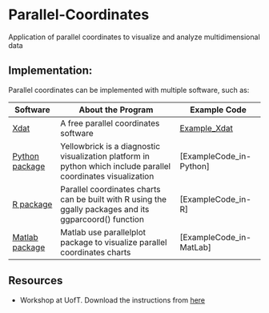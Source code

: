 # Parallel-Coordinates
Application of parallel coordinates to visualize and analyze multidimensional data 


 ## Implementation:
 Parallel coordinates can be implemented with multiple software, such as:

Software | About the Program | Example Code 
--- | --- | ---  
[Xdat] |A free parallel coordinates software |   [Example_Xdat](https://github.com/randerson112358/Python/blob/master/simple_returns.py) | 
[Python package] | Yellowbrick is a diagnostic visualization platform in python which include parallel coordinates visualization | [ExampleCode_in-Python]
[R package] | Parallel coordinates charts can be built with R using the ggally packages and its ggparcoord() function | [ExampleCode_in-R]
[Matlab package] | Matlab use parallelplot package to visualize parallel coordinates charts | [ExampleCode_in-MatLab]

 [Xdat]: https://www.xdat.org/
 [Python package]: https://www.scikit-yb.org/en/latest/api/features/pcoords.html
 [R package]: https://www.r-graph-gallery.com/parallel-plot-ggally.html
[Matlab package]: https://www.mathworks.com/help/matlab/ref/parallelplot.html

## Resources
* Workshop at UofT. Download the instructions from [here]

[here]: https://github.com/alminagorta/Parallel-Coordinates/raw/master/II-Coord-Instructions_Jan2020.docx

